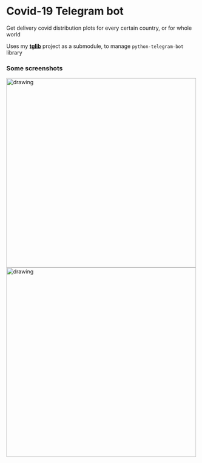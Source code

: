 # Covid-19 Telegram bot

Get delivery covid distribution plots for every certain country, or for whole world

Uses my **[tglib](https://github.com/tsepanx/tglib)** project as a submodule, to manage `python-telegram-bot` library

### Some screenshots

<img src="https://i.imgur.com/g0eGoq5.png" alt="drawing" width="500"/>
<img src="https://i.imgur.com/aKFVQlQ.png" alt="drawing" width="500"/>
